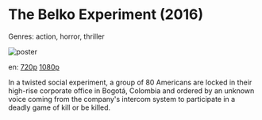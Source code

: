 # The Belko Experiment (2016)

Genres: action, horror, thriller

![poster](http://image.tmdb.org/t/p/w500/faJK0dP3S92kQoKtO4LZMjy41kf.jpg)

en:
  [720p](magnet:?xt=urn:btih:8FB129C70459E9CA9AE6E4C24029E9EE7824233A&tr=udp://glotorrents.pw:6969/announce&tr=udp://tracker.opentrackr.org:1337/announce&tr=udp://torrent.gresille.org:80/announce&tr=udp://tracker.openbittorrent.com:80&tr=udp://tracker.coppersurfer.tk:6969&tr=udp://tracker.leechers-paradise.org:6969&tr=udp://p4p.arenabg.ch:1337&tr=udp://tracker.internetwarriors.net:1337)
  [1080p](magnet:?xt=urn:btih:CEBF9BC1F06B6316B3F563E04FB1A5064EA6DF3E&tr=udp://glotorrents.pw:6969/announce&tr=udp://tracker.opentrackr.org:1337/announce&tr=udp://torrent.gresille.org:80/announce&tr=udp://tracker.openbittorrent.com:80&tr=udp://tracker.coppersurfer.tk:6969&tr=udp://tracker.leechers-paradise.org:6969&tr=udp://p4p.arenabg.ch:1337&tr=udp://tracker.internetwarriors.net:1337)
  


In a twisted social experiment, a group of 80 Americans are locked in their high-rise corporate office in Bogotá, Colombia and ordered by an unknown voice coming from the company's intercom system to participate in a deadly game of kill or be killed.